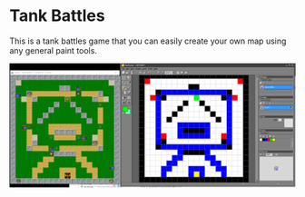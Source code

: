 # Tank Battles

This is a tank battles game that you can easily create your own map using any general paint tools.

![screenshot of the game](doc/screenshot.png "Screenshot of the game and its map data created by a paint tool.")